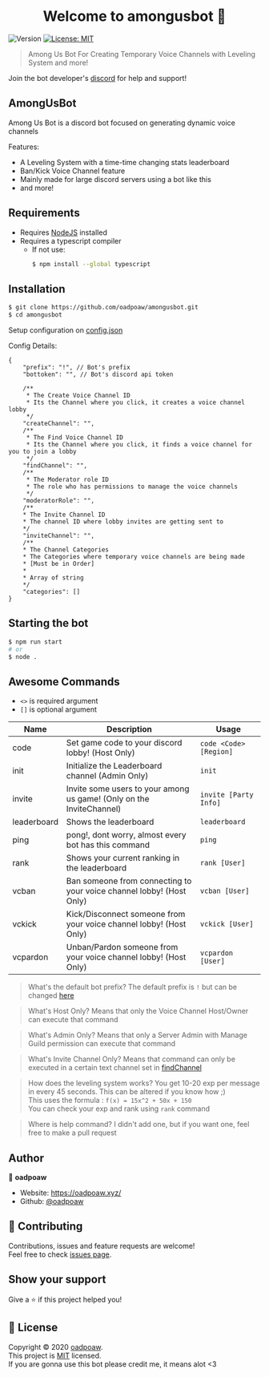 <h1 align="center">Welcome to amongusbot 👋</h1>
<p>
  <img alt="Version" src="https://img.shields.io/badge/version-1.0.0-blue.svg?cacheSeconds=2592000" />
  <a href="https://github.com/oadpoaw/amongusbot/blob/master/LICENSE" target="_blank">
    <img alt="License: MIT" src="https://img.shields.io/badge/License-MIT-yellow.svg" />
  </a>
</p>

> Among Us Bot For Creating Temporary Voice Channels with Leveling System and more!

Join the bot developer's [discord](https://discord.gg/9X5DVWT) for help and support!

## AmongUsBot
Among Us Bot is a discord bot focused on generating dynamic voice channels 

Features:
- A Leveling System with a time-time changing stats leaderboard
- Ban/Kick Voice Channel feature
- Mainly made for large discord servers using a bot like this
- and more!


## Requirements

- Requires [NodeJS](https://nodejs.org/) installed
- Requires a typescript compiler
  - If not use:
    ```sh
    $ npm install --global typescript
    ```

## Installation

```sh
$ git clone https://github.com/oadpoaw/amongusbot.git
$ cd amongusbot
```

Setup configuration on [config.json](/dist/config.json) <br>

Config Details:
```jsonc
{
    "prefix": "!", // Bot's prefix
    "bottoken": "", // Bot's discord api token

    /**
     * The Create Voice Channel ID 
     * Its the Channel where you click, it creates a voice channel lobby
     */
    "createChannel": "",
    /**
     * The Find Voice Channel ID
     * Its the Channel where you click, it finds a voice channel for you to join a lobby
     */
    "findChannel": "",
    /**
     * The Moderator role ID
     * The role who has permissions to manage the voice channels
     */
    "moderatorRole": "",
    /**
    * The Invite Channel ID
    * The channel ID where lobby invites are getting sent to
    */
    "inviteChannel": "",
    /**
    * The Channel Categories
    * The Categories where temporary voice channels are being made
    * [Must be in Order]
    *
    * Array of string
    */
    "categories": []
}
```

## Starting the bot

```sh
$ npm run start
# or
$ node .
```

## Awesome Commands

- `<>` is required argument
- `[]` is optional argument

| Name        | Description                                                          | Usage                  |
| ----------- | -------------------------------------------------------------------- | ---------------------- |
| code        | Set game code to your discord lobby! (Host Only)                     | `code <Code> [Region]` |
| init        | Initialize the Leaderboard channel (Admin Only)                      | `init`                 |
| invite      | Invite some users to your among us game! (Only on the InviteChannel) | `invite [Party Info]`  |
| leaderboard | Shows the leaderboard                                                | `leaderboard`          |
| ping        | pong!, dont worry, almost every bot has this command                 | `ping`                 |
| rank        | Shows your current ranking in the leaderboard                        | `rank [User]`          |
| vcban       | Ban someone from connecting to your voice channel lobby! (Host Only) | `vcban [User]`         |
| vckick      | Kick/Disconnect someone from your voice channel lobby! (Host Only)   | `vckick [User]`        |
| vcpardon    | Unban/Pardon someone from your voice channel lobby! (Host Only)      | `vcpardon [User]`      |

> What's the default bot prefix?
The default prefix is `!` but can be changed [here](src/config.ts)

> What's Host Only?
Means that only the Voice Channel Host/Owner can execute that command

> What's Admin Only?
Means that only a Server Admin with Manage Guild permission can execute that command

> What's Invite Channel Only?
Means that command can only be executed in a certain text channel set in [findChannel](src/config.ts)

> How does the leveling system works?
You get 10-20 exp per message in every 45 seconds. This can be altered if you know how ;) <br>
This uses the formula : `f(x) = 15x^2 + 50x + 150` <br>
You can check your exp and rank using `rank` command

> Where is help command?
I didn't add one, but if you want one, feel free to make a pull request


## Author

👤 **oadpoaw**

* Website: https://oadpoaw.xyz/
* Github: [@oadpoaw](https://github.com/oadpoaw)

## 🤝 Contributing

Contributions, issues and feature requests are welcome!<br />Feel free to check [issues page](https://github.com/oadpoaw/amongusbot/issues). 

## Show your support

Give a ⭐️ if this project helped you!

## 📝 License

Copyright © 2020 [oadpoaw](https://github.com/oadpoaw).<br />
This project is [MIT](https://github.com/oadpoaw/amongusbot/blob/master/LICENSE) licensed. <br>
If you are gonna use this bot please credit me, it means alot <3
